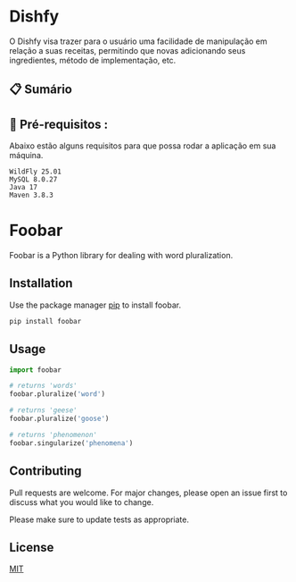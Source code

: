 # Dishfy

O Dishfy visa trazer para o usuário uma facilidade de manipulação em relação a suas receitas, permitindo que novas adicionando seus ingredientes, método de implementação, etc.

## 📋 Sumário


## 🚀 Pré-requisitos <a name = "pre-requisitos"></a>:

Abaixo estão alguns requisitos para que possa rodar a aplicação em sua máquina.

```
WildFly 25.01
MySQL 8.0.27
Java 17
Maven 3.8.3
```


# Foobar

Foobar is a Python library for dealing with word pluralization.

## Installation

Use the package manager [pip](https://pip.pypa.io/en/stable/) to install foobar.

```bash
pip install foobar
```

## Usage

```python
import foobar

# returns 'words'
foobar.pluralize('word')

# returns 'geese'
foobar.pluralize('goose')

# returns 'phenomenon'
foobar.singularize('phenomena')
```

## Contributing
Pull requests are welcome. For major changes, please open an issue first to discuss what you would like to change.

Please make sure to update tests as appropriate.

## License
[MIT](https://choosealicense.com/licenses/mit/)
